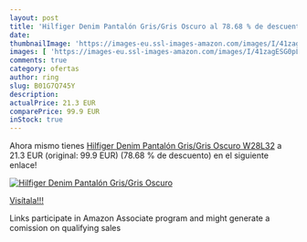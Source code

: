 ```yaml
---
layout: post
title: 'Hilfiger Denim Pantalón Gris/Gris Oscuro al 78.68 % de descuento'
date: 
thumbnailImage: 'https://images-eu.ssl-images-amazon.com/images/I/41zagESG0pL._SL200_.jpg'
images: [ 'https://images-eu.ssl-images-amazon.com/images/I/41zagESG0pL._SL200_.jpg' ]
comments: true
category: ofertas
author: ring
slug: B01G7Q745Y
description:
actualPrice: 21.3 EUR
comparePrice: 99.9 EUR
inStock: true
---
```


Ahora mismo tienes [Hilfiger Denim Pantalón Gris/Gris Oscuro W28L32](https://www.amazon.es/dp/B01G7Q745Y/?tag=tolees-21) a 21.3 EUR (original: 99.9 EUR) (78.68 %  de descuento) en el siguiente enlace!

[![Hilfiger Denim Pantalón Gris/Gris Oscuro](https://images-eu.ssl-images-amazon.com/images/I/41zagESG0pL._SL200_.jpg)](https://www.amazon.es/dp/B01G7Q745Y/?tag=tolees-21)

[Visítala!!!](https://www.amazon.es/dp/B01G7Q745Y/?tag=tolees-21)

Links participate in Amazon Associate program and might generate a comission on qualifying sales
